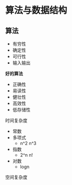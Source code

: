 # 算法与数据结构

## 算法

- 有穷性
- 确定性
- 可行性
- 输入输出

**好的算法**

- 正确性
- 易读性
- 健壮性
- 高效性
- 低存储性

时间复杂度

- 常数
- 多项式
  - n^2 n^3
- 指数
  - 2^n n!
- 对数
  - logn

空间复杂度
